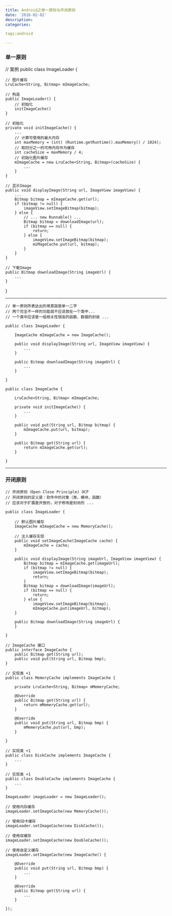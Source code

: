 ```yaml
---
title: Android之单一原则与开闭原则
date: '2016-02-02'
description:
categories:

tags:android

---
```


>

### 单一原则

>

// 案例
public class ImageLoader {

	// 图片缓存
	LruCache<String, Bitmap> mImageCache;

	// 构造
	public ImageLoader() {
		// 初始化
		initImageCache()	
	}

	// 初始化
	private void initImageCache() {
		...
		// 计算可使用的最大内存
		int maxMemory = (int) (Runtime.getRuntime().maxMemory() / 1024);
		// 取四分之一的可用内存作为缓存
		int cacheSize = maxMemory / 4;
		// 初始化图片缓存
		mImageCache = new LruCache<String, Bitmap>(cacheSize) {
			...
		}
	}

	// 显示Image
	public void displayImage(String url, ImageView imageView) {
		...
		Bitmap bitmap = mImageCache.get(url);
		if (bitmap != null) {
			imageView.setImageBitmap(bitmap);
		} else {
			// ... new Runnable() ...
			Bitmap bitmap = downloadImage(url);
			if (bitmap == null) {
				return;
			} else {
				imageView.setImageBitmap(bitmap);
				miMageCache.put(url, bitmap);
			}
		}
	}

	// 下载Image
	public Bitmap downloadImage(String imageUrl) {
		...
	}

}

>

---

>

	// 单一原则所表达出的用意就是单一二字
	// 两个完全不一样的功能就不应该放在一个类中...
	// 一个类中应该是一组相关性很高的函数、数据的封装 ...

>

	public class ImageLoader {

		ImageCache mImageCache = new ImageCache();

		public void displayImage(String url, ImageView imageView) {
			...
		}

		public Bitmap downloadImage(String imageUrl) {
			...
		}

	}

	public class ImageCache {

		LruCache<String, Bitmap> mImageCache;

		private void initImageCache() {
			...
		}

		public void put(String url, Bitmap bitmap) {	
			mImageCache.put(url, bitmap);
		}

		public Bitmap get(String url) {
			return mImageCache.get(url);
		}

	}

>

---

>

### 开闭原则

>

	// 开闭原则（Open Close Principle) OCP 
	// 开闭原则的定义是：软件中的对象（类，模块，函数）
	// 应该对于扩展是开放的，对于修改是封闭的 ...

	public class ImageLoader {

		// 默认图片缓存
		ImageCache mImageCache = new MemoryCache();
		
		// 注入缓存实现
		public void setImageCache(ImageCache cache) {
			mImageCache = cache;
		}

		public void displayImage(String imageUrl, ImageView imageView) {
			Bitmap bitmap = mImageCache.get(imageUrl);
			if (bitmap != null) {
				imageView.setImageBitmap(bitmap);
				return;
			}
			Bitmap bitmap = downloadImage(imageUrl);
			if (bitmap == null) {
				return;
			} else {
				imageView.setImageBitmap(bitmap);
				mImageCache.put(imageUrl, bitmap);
		}

		public Bitmap downloadImage(String imageUrl) {
		}	

	}

	// ImageCache 接口
	public interface ImageCache {
		public Bitmap get(String url);
		public void put(String url, Bitmap bmp);
	}

	// 实现类 +1
	public class MemoryCache implements ImageCache {

		private LruCache<String, Bitmap> mMemeryCache;

		@Override
		public Bitmap get(String url) {
			return mMemeryCache.get(url);
		}

		@Override
		public void put(String url, Bitmap bmp) {
			mMemeryCache.put(url, bmp);	
		}

	}

	// 实现类 +1
	public class DiskCache implements ImageCache {
		...
	}

	// 实现类 +1
	public class DoubleCache implements ImageCache {
		...
	}

>

	ImageLoader imageLoader = new ImageLoader();

	// 使用内存缓存
	imageLoader.setImageCache(new MemoryCache());

	// 使用SD卡缓存
	imageLoader.setImageCache(new DiskCache());

	// 使用双缓存
	imageLoader.setImageCache(new DoubleCache());

	// 使用自定义缓存
	imageLoader.setImageCache(new ImageCache() {
		
		@Override
		public void put(String url, Bitmap bmp) {
			...
		}

		@Override
		public Bitmap get(String url) {
			...
		}

	});

>

